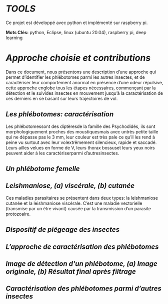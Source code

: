 # _TOOLS_
Ce projet est développé avec python et implémenté sur raspberry pi.

**Mots Clés:** python, Eclipse, linux (ubuntu 20.04), raspberry pi, deep learning
# _Approche choisie et contributions_
Dans  ce  document,  nous  présentons  une  description  d’une  approche qui   permet d’identifier les phlébotomes parmi les autres insectes, et   de   caractériser   leur comportement anormal en présence d’une odeur répulsive, cette approche englobe tous les étapes nécessaires, commençant par la détection et le suivides insectes en mouvement jusqu’à la caractérisation de ces derniers en se basant sur leurs trajectoires de vol. 
## _Les phlébotomes: caractérisation_
Les phlébotomessont des diptèresde la famille des Psychodidés, ils sont morphologiquement  proches des moustiquesmais avec untrès petite taille qui ne dépasse pas le 3 mm, leur couleur est très pale ce qu’il les rend à peine vu surtout avec leur  volextrêmement silencieux, rapide et saccadé. Leurs ailles velues en forme de V, leurs thorax bossuset leurs yeux noirs peuvent aider à les caractériserparmi d’autresinsectes.

## _Un phlébotome femelle_

## _Leishmaniose, (a) viscérale, (b) cutanée_
Ces maladies parasitaires se présentent dans deux types: la leishmaniose cutanée et la leishmaniose viscérale. C’est une maladie vectorielle (transmise par un être vivant) causée par la transmission d’un parasite protozoaire.

## _Dispositif de piégeage des insectes_


## _L’approche de caractérisation des phlébotomes_



## _Image de détection d'un phlébotome, (a) Image originale, (b) Résultat final après filtrage_

## _Caractérisation des phlébotomes parmi d’autres insectes_ 


